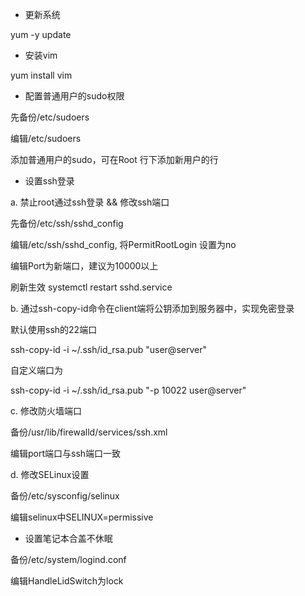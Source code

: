 * 更新系统

yum -y update

* 安装vim

yum install vim

* 配置普通用户的sudo权限

先备份/etc/sudoers

编辑/etc/sudoers

添加普通用户的sudo，可在Root 行下添加新用户的行

* 设置ssh登录

a. 禁止root通过ssh登录 && 修改ssh端口

先备份/etc/ssh/sshd\_config

编辑/etc/ssh/sshd\_config, 将PermitRootLogin 设置为no

编辑Port为新端口，建议为10000以上

刷新生效 systemctl restart sshd.service


b. 通过ssh-copy-id命令在client端将公钥添加到服务器中，实现免密登录

默认使用ssh的22端口

ssh-copy-id -i ~/.ssh/id_rsa.pub "user@server"

自定义端口为

ssh-copy-id -i ~/.ssh/id_rsa.pub "-p 10022 user@server"

c. 修改防火墙端口

备份/usr/lib/firewalld/services/ssh.xml

编辑port端口与ssh端口一致

d. 修改SELinux设置

备份/etc/sysconfig/selinux

编辑selinux中SELINUX=permissive

* 设置笔记本合盖不休眠

备份/etc/system/logind.conf

编辑HandleLidSwitch为lock

